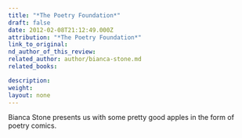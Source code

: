 ```yaml
---
title: "*The Poetry Foundation*"
draft: false
date: 2012-02-08T21:12:49.000Z
attribution: "*The Poetry Foundation*"
link_to_original:
nd_author_of_this_review:
related_author: author/bianca-stone.md
related_books:

description:
weight:
layout: none
---
```

Bianca Stone presents us with some pretty good apples in the form of poetry comics.

